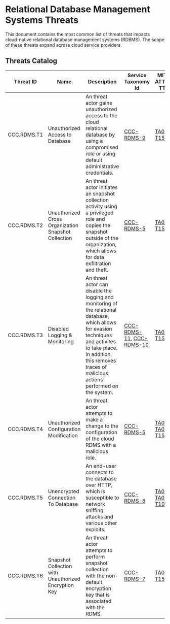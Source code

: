 # Relational Database Management Systems Threats

This document contains the most common list of threats that impacts cloud-native relational database management systems (RDBMS). The scope of these threats expand across cloud service providers.

## Threats Catalog

| Threat ID   | Name                                                 | Description                                                                                                                                                                                                                        | Service Taxonomy Id                                                                  | MITRE ATT&CK TTPs                                                                                                                                         |
| ----------- | ---------------------------------------------------- | ---------------------------------------------------------------------------------------------------------------------------------------------------------------------------------------------------------------------------------- | ------------------------------------------------------------------------------------ | --------------------------------------------------------------------------------------------------------------------------------------------------------- |
| CCC.RDMS.T1 | Unauthorized Access to Database                      | An threat actor gains unauthorized access to the cloud relational database by using a compromised role or using default administrative credentials.                                                                                | [CCC-RDMS-9](./taxonomy.md/#CCC-RDMS-9)                                              | [TA0006](https://attack.mitre.org/tactics/TA0006/), [T1552](https://attack.mitre.org/techniques/T1552/)                                                   |
| CCC.RDMS.T2 | Unauthorized Cross Organization Snapshot Collection  | An threat actor initiates an snapshot collection activity using a privileged role and copies the snapshot outside of the organization, which allows for data exflitration and theft.                                               | [CCC-RDMS-5](./taxonomy.md/#CCC-RDMS-5)                                              | [TA0009](https://attack.mitre.org/tactics/TA0009/), [T1530](https://attack.mitre.org/techniques/T1530/)                                                   |
| CCC.RDMS.T3 | Disabled Logging & Monitoring                        | An threat actor can disable the logging and monitoring of the relational database, which allows for evasion techniques and activites to take place. In addition, this removes traces of malicious actions performed on the system. | [CCC-RDMS-11](./taxonomy.md/#CCC-RDMS-11), [CCC-RDMS-10](./taxonomy.md/#CCC-RDMS-10) | [TA0005](https://attack.mitre.org/tactics/TA0005/), [T1562](https://attack.mitre.org/techniques/T1562/)                                                   |
| CCC.RDMS.T4 | Unauthorized Configuration Modification              | An threat actor attempts to make a change to the configuration of the cloud RDMS with a malicious role.                                                                                                                            | [CCC-RDMS-5](./taxonomy.md/#CCC-RDMS-5)                                              | [TA0004](https://attack.mitre.org/tactics/TA0004), [TA0005](https://attack.mitre.org/tactics/TA0005), [T1548](https://attack.mitre.org/techniques/T1548/) |
| CCC.RDMS.T5 | Unencrypted Connection To Database                   | An end-user connects to the database over HTTP, which is susceptible to network sniffing attacks and various other exploits.                                                                                                       | [CCC-RDMS-8](./taxonomy.md/#CCC-RDMS-8)                                              | [TA0006](https://attack.mitre.org/tactics/TA0006), [TA0007](https://attack.mitre.org/tactics/TA0007), [T1040](https://attack.mitre.org/techniques/T1040/) |
| CCC.RDMS.T6 | Snapshot Collection with Unauthorized Encryption Key | An threat actor attempts to perform snapshot collection with the non-default encryption key that is associated with the RDMS.                                                                                                      | [CCC-RDMS-7](./taxonomy.md/#CCC-RDMS-7)                                              | [TA0009](https://attack.mitre.org/tactics/TA0009), [T1530](https://attack.mitre.org/techniques/T1530/)                                                    |

<a id="CCC-RDMS-T1"></a>
<a id="CCC-RDMS-T2"></a>
<a id="CCC-RDMS-T3"></a>
<a id="CCC-RDMS-T4"></a>
<a id="CCC-RDMS-T5"></a>
<a id="CCC-RDMS-T6"></a>
